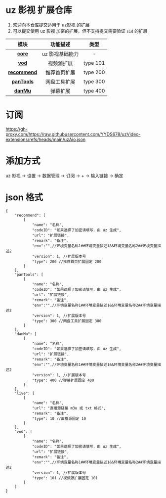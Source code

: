 # uz 影视 扩展仓库

1. 欢迎向本仓库提交适用于 uz影视 的扩展
2. 可以提交使用 uz 影视 加密的扩展，但不支持提交需要验证 `sid` 的扩展

|                                        模块                                        |    功能描述     |   类型   |
| :--------------------------------------------------------------------------------: | :-------------: | :------: |
|      **[core](https://github.com/YYDS678/uzVideo-extensions/tree/main/core)**      | uz 影视基础能力 |    -     |
| **[vod](https://github.com/YYDS678/uzVideo-extensions/tree/main/core/vod101.js)**  |   视频源扩展    | type 101 |
| **[recommend](https://github.com/YYDS678/uzVideo-extensions/tree/main/recommend)** |  推荐首页扩展   | type 200 |
|  **[panTools](https://github.com/YYDS678/uzVideo-extensions/tree/main/panTools)**  |  网盘工具扩展   | type 300 |
|     **[danMu](https://github.com/YYDS678/uzVideo-extensions/tree/main/danMu)**     |    弹幕扩展     | type 400 |


# 订阅

https://gh-proxy.com/https://raw.githubusercontent.com/YYDS678/uzVideo-extensions/refs/heads/main/uzAio.json

# 添加方式

uz 影视 -> 设置 -> 数据管理 -> 订阅 -> + -> 输入链接 -> 确定


# json 格式

```
{
    "recommend": [
        {
            "name": "名称",
            "codeID": "如果选择了加密请填写，由 uz 生成",
            "url": "扩展链接",
            "remark": "备注",
            "env":"",//环境变量名称1##环境变量描述1&&环境变量名称2##环境变量描述2
            "version": 1, //扩展版本号
            "type": 200 //推荐首页扩展固定 200
        }
    ],
    "panTools": [
        {
            "name": "名称",
            "codeID": "如果选择了加密请填写，由 uz 生成",
            "url": "扩展链接",
            "remark": "备注",
            "env":"",//环境变量名称1##环境变量描述1&&环境变量名称2##环境变量描述2
            "version": 1, //扩展版本号
            "type": 300 //网盘工具扩展固定 300
        }
    ],
    "danMu": [
        {
            "name": "名称",
            "codeID": "如果选择了加密请填写，由 uz 生成",
            "url": "扩展链接",
            "remark": "备注",
            "env":"",//环境变量名称1##环境变量描述1&&环境变量名称2##环境变量描述2
            "version": 1, //扩展版本号
            "type": 400 //弹幕扩展固定 400
        }
    ],
    "live": [
        {
            "name": "名称",
            "url": "直播源链接 m3u 或 txt 格式",
            "remark": "备注",
            "type": 10 //直播源固定 10
        }
    ],
    "vod": [
        {
            "name": "名称",
            "codeID": "如果选择了加密请填写，由 uz 生成",
            "url": "扩展链接",
            "remark": "备注",
            "env":"",//环境变量名称1##环境变量描述1&&环境变量名称2##环境变量描述2
            "version": 1, //扩展版本号
            "type": 101 //视频源扩展固定 101
        }
    ]
}

```